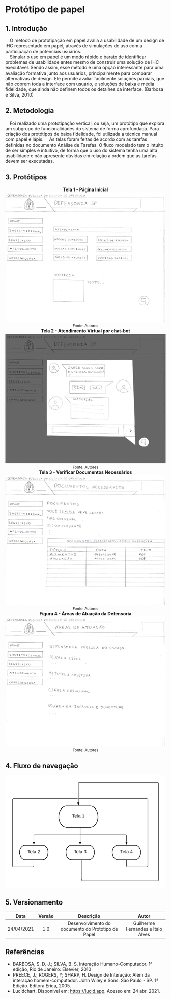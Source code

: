 # Protótipo de papel

## 1. Introdução

&emsp;O método de prototipação em papel avalia a usabilidade de um design de IHC representado em papel, através de simulações de uso com a participação de potenciais usuários.  
&emsp;Simular o uso em papel é um modo rápido e barato de identificar problemas de usabilidade antes mesmo de construir uma solução de IHC executável. Sendo assim, esse método é uma opção interessante para uma avaliação formativa junto aos usuários, principalmente para comparar alternativas de design. Ele permite avaliar facilmente soluções parciais, que não cobrem toda a interface com usuário, e soluções de baixa e média fidelidade, que ainda não definem todos os detalhes da interface. (Barbosa e Silva, 2010)

## 2. Metodologia

&emsp;Foi realizado uma prototipação vertical, ou seja, um protótipo que explora um subgrupo de funcionalidades do sistema de forma aprofundada. Para criação dos protótipos de baixa fidelidade, foi utilizada a técnica manual com papel e lápis.
&emsp;As telas foram feitas de acordo com as tarefas definidas no documento Análise de Tarefas. O fluxo modelado tem o intuito de ser simples e intuitivo, de forma que o uso do sistema tenha uma alta usabilidade e não apresente dúvidas em relação a ordem que as tarefas devem ser executadas.

## 3. Protótipos

<figcaption align="center">
    <b>Tela 1 - Página Inicial</b>
</figcaption>

<img src="../../../assets/prototipo/baixa-fidelidade-home.jpg">

<figcaption align="center">
    <small>Fonte: Autores</small>
</figcaption>

<figcaption align="center">
    <b>Tela 2 - Atendimento Virtual por chat-bot</b>
</figcaption>

<img src="../../../assets/prototipo/baixa-fidelidade-chat.jpg">

<figcaption align="center">
    <small>Fonte: Autores</small>
</figcaption>

<figcaption align="center">
    <b>Tela 3 - Verificar Documentos Necessários</b>
</figcaption>

<img src="../../../assets/prototipo/baixa-fidelidade-documentos.jpg">

<figcaption align="center">
    <small>Fonte: Autores</small>
</figcaption>

<figcaption align="center">
    <b>Figura 4 - Áreas de Atuação da Defensoria</b>
</figcaption>

<img src="../../../assets/prototipo/baixa-fidelidade-areas-de-atuacao.jpg">

<figcaption align="center">
    <small>Fonte: Autores</small>
</figcaption>

## 4. Fluxo de navegação

<img src="../../../assets/prototipo/baixa-fidelidade-fluxo.png">

## 5. Versionamento

|    Data    | Versão |                     Descrição                      |               Autor               |
| :--------: | :----: | :------------------------------------------------: | :-------------------------------: |
| 24/04/2021 |  1.0   | Desenvolvimento do documento do Protótipo de Papel | Guilherme Fernandes e Ítalo Alves |

## Referências

- BARBOSA, S. D. J.; SILVA, B. S. Interação Humano-Computador. 1ª edição, Rio de Janeiro: Elsevier, 2010
- PREECE, J.; ROGERS, Y; SHARP, H. Design de Interação: Além da interação homem-computador. John Wiley e Sons. São Paulo - SP. 1ª Edição. Editora Erica, 2005.
- Lucidchart. Disponível em: <https://lucid.app>. Acesso em: 24 abr. 2021.
